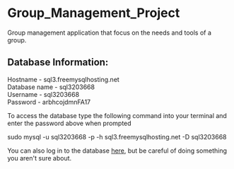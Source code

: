 # Group_Management_Project
Group management application that focus on the needs and tools of a group.


## Database Information:
Hostname - sql3.freemysqlhosting.net  
Database name - sql3203668  
Username - sql3203668  
Password - arbhcojdmnFA17  

To access the database type the following command into your terminal and enter the password above when prompted  
    <p>sudo mysql -u sql3203668 -p -h sql3.freemysqlhosting.net -D sql3203668</p>
    
You can also log in to the database [here](http://www.phpmyadmin.co), but be careful of doing something you aren't sure about.
